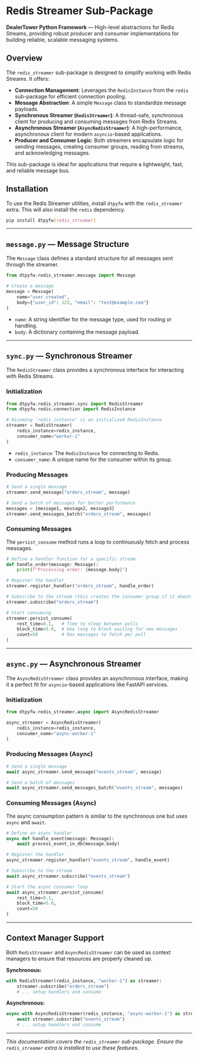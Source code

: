 # Redis Streamer Sub-Package

**DealerTower Python Framework** — High-level abstractions for Redis Streams, providing robust producer and consumer implementations for building reliable, scalable messaging systems.

## Overview

The `redis_streamer` sub-package is designed to simplify working with Redis Streams. It offers:

- **Connection Management**: Leverages the `RedisInstance` from the `redis` sub-package for efficient connection pooling.
- **Message Abstraction**: A simple `Message` class to standardize message payloads.
- **Synchronous Streamer (`RedisStreamer`)**: A thread-safe, synchronous client for producing and consuming messages from Redis Streams.
- **Asynchronous Streamer (`AsyncRedisStreamer`)**: A high-performance, asynchronous client for modern `asyncio`-based applications.
- **Producer and Consumer Logic**: Both streamers encapsulate logic for sending messages, creating consumer groups, reading from streams, and acknowledging messages.

This sub-package is ideal for applications that require a lightweight, fast, and reliable message bus.

## Installation

To use the Redis Streamer utilities, install `dtpyfw` with the `redis_streamer` extra. This will also install the `redis` dependency.

```bash
pip install dtpyfw[redis_streamer]
```

---

## `message.py` — Message Structure

The `Message` class defines a standard structure for all messages sent through the streamer.

```python
from dtpyfw.redis_streamer.message import Message

# Create a message
message = Message(
    name="user.created",
    body={"user_id": 123, "email": "test@example.com"}
)
```

- `name`: A string identifier for the message type, used for routing or handling.
- `body`: A dictionary containing the message payload.

---

## `sync.py` — Synchronous Streamer

The `RedisStreamer` class provides a synchronous interface for interacting with Redis Streams.

### Initialization

```python
from dtpyfw.redis_streamer.sync import RedisStreamer
from dtpyfw.redis.connection import RedisInstance

# Assuming 'redis_instance' is an initialized RedisInstance
streamer = RedisStreamer(
    redis_instance=redis_instance,
    consumer_name="worker-1"
)
```

- `redis_instance`: The `RedisInstance` for connecting to Redis.
- `consumer_name`: A unique name for the consumer within its group.

### Producing Messages

```python
# Send a single message
streamer.send_message("orders_stream", message)

# Send a batch of messages for better performance
messages = [message1, message2, message3]
streamer.send_messages_batch("orders_stream", messages)
```

### Consuming Messages

The `persist_consume` method runs a loop to continuously fetch and process messages.

```python
# Define a handler function for a specific stream
def handle_order(message: Message):
    print(f"Processing order: {message.body}")

# Register the handler
streamer.register_handler("orders_stream", handle_order)

# Subscribe to the stream (this creates the consumer group if it doesn't exist)
streamer.subscribe("orders_stream")

# Start consuming
streamer.persist_consume(
    rest_time=0.1,   # Time to sleep between polls
    block_time=5.0,  # How long to block waiting for new messages
    count=50         # Max messages to fetch per poll
)
```

---

## `async.py` — Asynchronous Streamer

The `AsyncRedisStreamer` class provides an asynchronous interface, making it a perfect fit for `asyncio`-based applications like FastAPI services.

### Initialization

```python
from dtpyfw.redis_streamer.async import AsyncRedisStreamer

async_streamer = AsyncRedisStreamer(
    redis_instance=redis_instance,
    consumer_name="async-worker-1"
)
```

### Producing Messages (Async)

```python
# Send a single message
await async_streamer.send_message("events_stream", message)

# Send a batch of messages
await async_streamer.send_messages_batch("events_stream", messages)
```

### Consuming Messages (Async)

The async consumption pattern is similar to the synchronous one but uses `async` and `await`.

```python
# Define an async handler
async def handle_event(message: Message):
    await process_event_in_db(message.body)

# Register the handler
async_streamer.register_handler("events_stream", handle_event)

# Subscribe to the stream
await async_streamer.subscribe("events_stream")

# Start the async consumer loop
await async_streamer.persist_consume(
    rest_time=0.1,
    block_time=5.0,
    count=50
)
```

---

## Context Manager Support

Both `RedisStreamer` and `AsyncRedisStreamer` can be used as context managers to ensure that resources are properly cleaned up.

**Synchronous:**

```python
with RedisStreamer(redis_instance, "worker-1") as streamer:
    streamer.subscribe("orders_stream")
    # ... setup handlers and consume
```

**Asynchronous:**

```python
async with AsyncRedisStreamer(redis_instance, "async-worker-1") as streamer:
    await streamer.subscribe("events_stream")
    # ... setup handlers and consume
```

---

*This documentation covers the `redis_streamer` sub-package. Ensure the `redis_streamer` extra is installed to use these features.*
